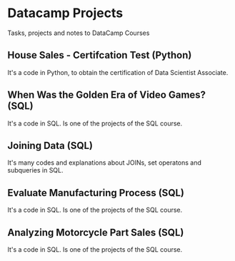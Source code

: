 # Datacamp Projects
Tasks, projects and notes to DataCamp Courses

## House Sales - Certifcation Test (Python)
It's a code in Python, to obtain the certification of Data Scientist Associate.

## When Was the Golden Era of Video Games? (SQL)
It's a code in SQL. Is one of the projects of the SQL course.

## Joining Data (SQL)
It's many codes and explanations about JOINs, set operatons and subqueries in SQL.

## Evaluate Manufacturing Process (SQL)
It's a code in SQL. Is one of the projects of the SQL course.

## Analyzing Motorcycle Part Sales (SQL)
It's a code in SQL. Is one of the projects of the SQL course.
